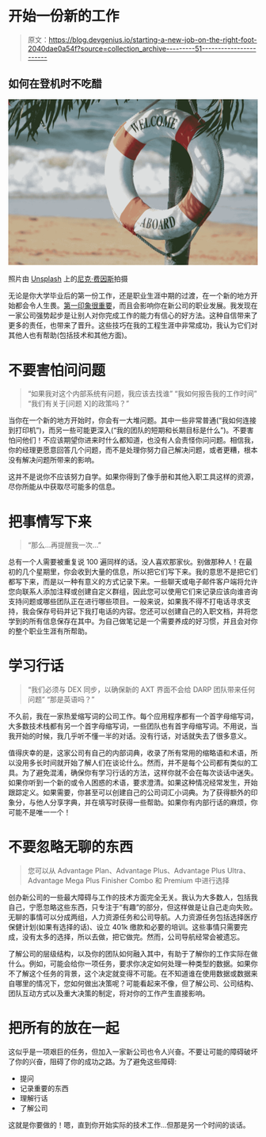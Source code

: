# 开始一份新的工作

> 原文：<https://blog.devgenius.io/starting-a-new-job-on-the-right-foot-2040dae0a54f?source=collection_archive---------51----------------------->

## 如何在登机时不吃醋

![](img/073fc47992c4857435d6df0e83eca1f2.png)

照片由 [Unsplash](https://unsplash.com?utm_source=medium&utm_medium=referral) 上的[尼克·费因斯](https://unsplash.com/@jannerboy62?utm_source=medium&utm_medium=referral)拍摄

无论是你大学毕业后的第一份工作，还是职业生涯中期的过渡，在一个新的地方开始都会令人生畏。[第一印象很重要](https://www.apa.org/gradpsych/2012/11/first-impressions#:~:text=Degree%20In%20Sight-,First%20impressions%20count,as%20much%20as%20your%20ideas.&text=Many%20of%20the%20people%20you,great%20influence%20over%20your%20future.)，而且会影响你在新公司的职业发展。我发现在一家公司强势起步是让别人对你完成工作的能力有信心的好方法。这种自信带来了更多的责任，也带来了晋升。这些技巧在我的工程生涯中非常成功，我认为它们对其他人也有帮助(包括技术和其他方面)。

# 不要害怕问问题

> “如果我对这个内部系统有问题，我应该去找谁”
> “我如何报告我的工作时间”
> “我们有关于[问题 X]的政策吗？”

当你在一个新的地方开始时，你会有一大堆问题。其中一些非常普通(“我如何连接到打印机”)，而另一些可能更深入(“我的团队的短期和长期目标是什么”)。不要害怕问他们！不应该期望你进来时什么都知道，也没有人会责怪你问问题。相信我，你的经理更愿意回答几个问题，而不是处理你努力自己解决问题，或者更糟，根本没有解决问题所带来的影响。

这并不是说你不应该努力自学。如果你得到了像手册和其他入职工具这样的资源，尽你所能从中获取尽可能多的信息。

# 把事情写下来

> “那么…再提醒我一次…”

总有一个人需要被重复说 100 遍同样的话。没人喜欢那家伙。别做那种人！在最初的几个星期里，你会收到大量的信息，所以把它们写下来。我的意思不是把它们都写下来，而是以一种有意义的方式记录下来。一些聊天或电子邮件客户端将允许您向联系人添加注释或创建自定义群组，因此您可以使用它们来记录应该向谁咨询支持问题或哪些团队正在进行哪些项目。一般来说，如果我不得不打电话寻求支持，我会保存号码并记下我打电话的内容。您还可以创建自己的入职文档，并将您学到的所有信息保存在其中。为自己做笔记是一个需要养成的好习惯，并且会对你的整个职业生涯有所帮助。

# 学习行话

> “我们必须与 DEX 同步，以确保新的 AXT 界面不会给 DARP 团队带来任何问题”
> “那是英语吗？”

不久前，我在一家热爱缩写词的公司工作。每个应用程序都有一个首字母缩写词，大多数技术栈都有另一个首字母缩写词，一些团队也有首字母缩写词。不用说，当我开始的时候，我几乎听不懂一半的对话。没有行话，对话就失去了很多意义。

值得庆幸的是，这家公司有自己的内部词典，收录了所有常用的缩略语和术语，所以没用多长时间就开始了解人们在谈论什么。然而，并不是每个公司都有类似的工具。为了避免混淆，确保你有学习行话的方法，这样你就不会在每次谈话中迷失。如果你听到一个新的或令人困惑的术语，要求澄清。如果这种情况经常发生，开始跟踪定义。如果需要，你甚至可以创建自己的公司词汇小词典。为了获得额外的印象分，与他人分享字典，并在填写时获得一些帮助。如果你有内部行话的麻烦，你可能不是唯一一个！

# 不要忽略无聊的东西

> 您可以从 Advantage Plan、Advantage Plus、Advantage Plus Ultra、Advantage Mega Plus Finisher Combo 和 Premium 中进行选择

创办新公司的一些最大障碍与工作的技术方面完全无关。我认为大多数人，包括我自己，宁愿忽略这些东西，只专注于“有趣”的部分，但这样做是让自己走向失败。无聊的事情可以分成两组，人力资源任务和公司导航。人力资源任务包括选择医疗保健计划(如果有选择的话)、设立 401k 缴款和必要的培训。这些事情只需要完成，没有太多的选择，所以去做，把它做完。然而，公司导航经常会被遗忘。

了解公司的层级结构，以及你的团队如何融入其中，有助于了解你的工作实际在做什么。例如，可能会给你一项任务，要求你决定如何处理一种类型的数据。如果你不了解这个任务的背景，这个决定就变得不可能。在不知道谁在使用数据或数据来自哪里的情况下，您如何做出决策呢？可能看起来不像，但了解公司、公司结构、团队互动方式以及重大决策的制定，将对你的工作产生直接影响。

# 把所有的放在一起

这似乎是一项艰巨的任务，但加入一家新公司也令人兴奋。不要让可能的障碍破坏了你的兴奋，阻碍了你的成功之路。为了避免这些障碍:

*   提问
*   记录重要的东西
*   理解行话
*   了解公司

这就是你要做的！嗯，直到你开始实际的技术工作…但那是另一个时间的谈话。
